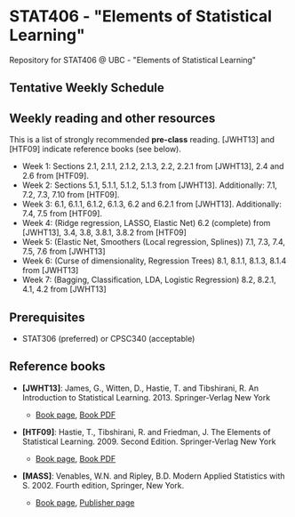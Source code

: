 # STAT406 - "Elements of Statistical Learning"

Repository for STAT406 @ UBC - "Elements of Statistical Learning"

## Tentative Weekly Schedule

## Weekly reading and other resources

This is a list of strongly recommended **pre-class** reading. [JWHT13] and [HTF09] indicate reference books (see below). 

* Week 1: Sections 2.1, 2.1.1, 2.1.2, 2.1.3, 2.2, 2.2.1 from [JWHT13], 2.4 and 2.6 
	from [HTF09].
* Week 2: Sections 5.1, 5.1.1, 5.1.2, 5.1.3 from [JWHT13]. Additionally: 7.1, 7.2, 7.3, 7.10 from [HTF09].
* Week 3: 6.1, 6.1.1, 6.1.2, 6.1.3, 6.2 and 6.2.1 from [JWHT13]. Additionally: 7.4, 7.5 from [HTF09].
* Week 4: (Ridge regression, LASSO, Elastic Net) 6.2 (complete) from [JWHT13], 3.4, 3.8, 3.8.1, 3.8.2 from [HTF09]
* Week 5: (Elastic Net, Smoothers (Local regression, Splines)) 7.1, 7.3, 7.4, 7.5, 7.6 from [JWHT13]
* Week 6: (Curse of dimensionality, Regression Trees) 8.1, 8.1.1, 8.1.3, 8.1.4 from [JWHT13]
* Week 7: (Bagging, Classification, LDA, Logistic Regression) 8.2, 8.2.1, 4.1, 4.2 from [JWHT13]

 
<!-- 
## Course Learning Objectives
# 
# ## Lecture Learning Objectives
# 1. Lecture 1
# 
# 	By the end of the lecture, students are expected to be able to: 
# 	- Distinguish between 
# 	- Explain the different
# 	- Describe the algorithms and explain their differences
# 	- Explain why these algorithms  
# 
# 3. Lecture 2
-->

## Prerequisites
* STAT306 (preferred) or CPSC340 (acceptable)

## Reference books
* **[JWHT13]**: James, G., Witten, D., Hastie, T. and Tibshirani, R. 
An Introduction to Statistical Learning. 2013. Springer-Verlag New York 
  - [Book page](http://www-bcf.usc.edu/~gareth/ISL/), [Book PDF](http://www-bcf.usc.edu/~gareth/ISL/ISLR%20Seventh%20Printing.pdf)
	
* **[HTF09]**: Hastie, T., Tibshirani, R. and Friedman, J. 
The Elements of Statistical Learning. 2009. Second Edition. Springer-Verlag New York
  - [Book page](http://web.stanford.edu/~hastie/ElemStatLearn), [Book PDF](https://web.stanford.edu/~hastie/ElemStatLearn/download.html)
	
* **[MASS]**: Venables, W.N. and Ripley, B.D. 
Modern Applied Statistics with S. 2002. Fourth edition, Springer, New York.
  - [Book page](https://www.stats.ox.ac.uk/pub/MASS4/), [Publisher page](http://link.springer.com/book/10.1007%2F978-0-387-21706-2)


